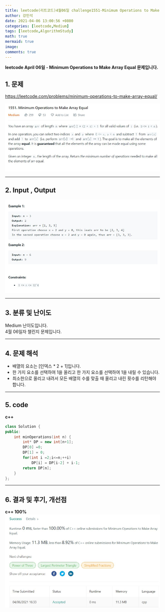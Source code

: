 ```yaml
---
title: leetcode(리트코드)4월06일 challenge1551-Minimum Operations to Make Array Equal
author: 강민석
date: 2021-04-06 13:00:56 +0800
categories: [leetcode,Medium]
tags: [leetcode,AlgorithmStudy]
math: true
mermaid: true
image: 
comments: true
---
```


**leetcode April 06일 - Minimum Operations to Make Array Equal 문제입니다.**

## 1. 문제
<https://leetcode.com/problems/minimum-operations-to-make-array-equal/>  

![](/assets/img/sample/leetcode/1551/Problem.JPG)  

-----  

## 2. Input , Output

![](/assets/img/sample/leetcode/1551/input.JPG)  


-----  

## 3. 분류 및 난이도

Medium 난이도입니다.  
4월 06일자 챌린지 문제입니다. 

-----  

## 4. 문제 해석

- 배열의 요소는 [인덱스 * 2 + 1]입니다. 
- 한 가지 요소를 선택하여 1을 올리고 한 가지 요소를 선택하여 1을 내릴 수 있습니다.
- 최소한으로 올리고 내려서 모든 배열의 수를 맞출 때 올리고 내린 횟수를 리턴해야합니다.





-----  

## 5. code

**c++**

```c++
class Solution {
public:
    int minOperations(int n) {
        int* DP = new int[n+1];
        DP[0] =0;
        DP[1] = 0;
        for(int i =2;i<=n;++i)
            DP[i] = DP[i-2] + i-1;
        return DP[n];
    }
};
```
-----

## 6. 결과 및 후기, 개선점

**c++ 100%**
![](/assets/img/sample/leetcode/1551/result.JPG)  


